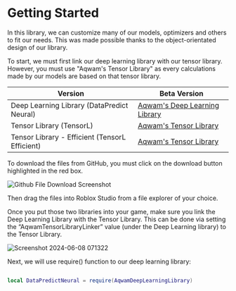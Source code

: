 # Getting Started

In this library, we can customize many of our models, optimizers and others to fit our needs. This was made possible thanks to the object-orientated design of our library.

To start, we must first link our deep learning library with our tensor library. However, you must use "Aqwam's Tensor Library" as every calculations made by our models are based on that tensor library.

| Version                                            | Beta Version                                                                                                                                                    |
|----------------------------------------------------|-----------------------------------------------------------------------------------------------------------------------------------------------------------------|
| Deep Learning Library (DataPredict Neural)         | [Aqwam's Deep Learning Library](https://github.com/AqwamCreates/DataPredict-Neural/blob/main/module_scripts/AqwamDeepLearningLibrary.rbxm)                      |
| Tensor Library (TensorL)                           | [Aqwam's Tensor Library](https://github.com/AqwamCreates/TensorL/blob/main/TensorL_Table.lua)                                                                   |
| Tensor Library - Efficient (TensorL Efficient)     | [Aqwam's Tensor Library](https://github.com/AqwamCreates/TensorL/blob/main/TensorL_Table.lua)                                                                   |

To download the files from GitHub, you must click on the download button highlighted in the red box.

![Github File Download Screenshot](https://github.com/AqwamCreates/DataPredict/assets/67371914/b921d568-81b9-4f47-8a96-e0ab0316a4fe)

Then drag the files into Roblox Studio from a file explorer of your choice.

Once you put those two libraries into your game, make sure you link the Deep Learning Library with the Tensor Library. This can be done via setting the “AqwamTensorLibraryLinker” value (under the Deep Learning library) to the Tensor Library.

![Screenshot 2024-06-08 071322](https://github.com/AqwamCreates/DataPredict-Neural/assets/67371914/c4ccb9b9-4c02-4708-bffd-5959e73d99f0)

Next, we will use require() function to our deep learning library:

```lua

local DataPredictNeural = require(AqwamDeepLearningLibrary) 

```

